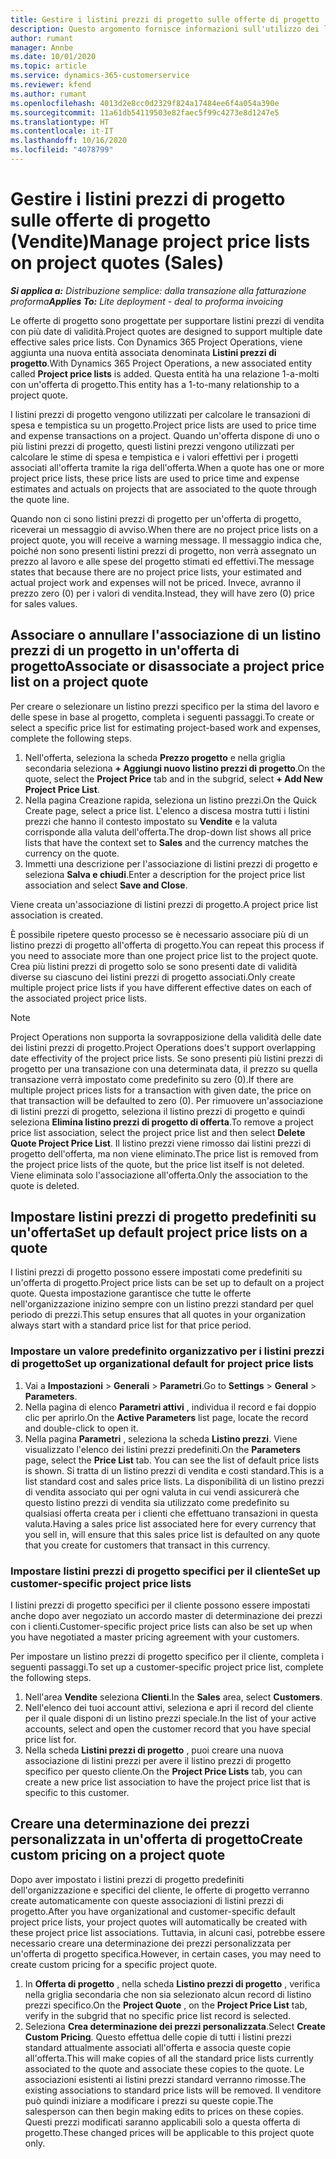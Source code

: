 ```yaml
---
title: Gestire i listini prezzi di progetto sulle offerte di progetto
description: Questo argomento fornisce informazioni sull'utilizzo dei listini prezzi di progetto sulle offerte. (Sales)
author: rumant
manager: Annbe
ms.date: 10/01/2020
ms.topic: article
ms.service: dynamics-365-customerservice
ms.reviewer: kfend
ms.author: rumant
ms.openlocfilehash: 4013d2e8cc0d2329f824a17484ee6f4a054a390e
ms.sourcegitcommit: 11a61db54119503e82faec5f99c4273e8d1247e5
ms.translationtype: HT
ms.contentlocale: it-IT
ms.lasthandoff: 10/16/2020
ms.locfileid: "4078799"
---
```

# <a name="manage-project-price-lists-on-project-quotes-sales"></a><span data-ttu-id="c2a1a-104">Gestire i listini prezzi di progetto sulle offerte di progetto (Vendite)</span><span class="sxs-lookup"><span data-stu-id="c2a1a-104">Manage project price lists on project quotes (Sales)</span></span>

<span data-ttu-id="c2a1a-105">_**Si applica a:** Distribuzione semplice: dalla transazione alla fatturazione proforma_</span><span class="sxs-lookup"><span data-stu-id="c2a1a-105">_**Applies To:** Lite deployment - deal to proforma invoicing_</span></span>

<span data-ttu-id="c2a1a-106">Le offerte di progetto sono progettate per supportare listini prezzi di vendita con più date di validità.</span><span class="sxs-lookup"><span data-stu-id="c2a1a-106">Project quotes are designed to support multiple date effective sales price lists.</span></span> <span data-ttu-id="c2a1a-107">Con Dynamics 365 Project Operations, viene aggiunta una nuova entità associata denominata **Listini prezzi di progetto**.</span><span class="sxs-lookup"><span data-stu-id="c2a1a-107">With Dynamics 365 Project Operations, a new associated entity called **Project price lists** is added.</span></span> <span data-ttu-id="c2a1a-108">Questa entità ha una relazione 1-a-molti con un'offerta di progetto.</span><span class="sxs-lookup"><span data-stu-id="c2a1a-108">This entity has a 1-to-many relationship to a project quote.</span></span>

<span data-ttu-id="c2a1a-109">I listini prezzi di progetto vengono utilizzati per calcolare le transazioni di spesa e tempistica su un progetto.</span><span class="sxs-lookup"><span data-stu-id="c2a1a-109">Project price lists are used to price time and expense transactions on a project.</span></span> <span data-ttu-id="c2a1a-110">Quando un'offerta dispone di uno o più listini prezzi di progetto, questi listini prezzi vengono utilizzati per calcolare le stime di spesa e tempistica e i valori effettivi per i progetti associati all'offerta tramite la riga dell'offerta.</span><span class="sxs-lookup"><span data-stu-id="c2a1a-110">When a quote has one or more project price lists, these price lists are used to price time and expense estimates and actuals on projects that are associated to the quote through the quote line.</span></span>

<span data-ttu-id="c2a1a-111">Quando non ci sono listini prezzi di progetto per un'offerta di progetto, riceverai un messaggio di avviso.</span><span class="sxs-lookup"><span data-stu-id="c2a1a-111">When there are no project price lists on a project quote, you will receive a warning message.</span></span> <span data-ttu-id="c2a1a-112">Il messaggio indica che, poiché non sono presenti listini prezzi di progetto, non verrà assegnato un prezzo al lavoro e alle spese del progetto stimati ed effettivi.</span><span class="sxs-lookup"><span data-stu-id="c2a1a-112">The message states that because there are no project price lists, your estimated and actual project work and expenses will not be priced.</span></span> <span data-ttu-id="c2a1a-113">Invece, avranno il prezzo zero (0) per i valori di vendita.</span><span class="sxs-lookup"><span data-stu-id="c2a1a-113">Instead, they will have zero (0) price for sales values.</span></span>

## <a name="associate-or-disassociate-a-project-price-list-on-a-project-quote"></a><span data-ttu-id="c2a1a-114">Associare o annullare l'associazione di un listino prezzi di un progetto in un'offerta di progetto</span><span class="sxs-lookup"><span data-stu-id="c2a1a-114">Associate or disassociate a project price list on a project quote</span></span>

<span data-ttu-id="c2a1a-115">Per creare o selezionare un listino prezzi specifico per la stima del lavoro e delle spese in base al progetto, completa i seguenti passaggi.</span><span class="sxs-lookup"><span data-stu-id="c2a1a-115">To create or select a specific price list for estimating project-based work and expenses, complete the following steps.</span></span>

1. <span data-ttu-id="c2a1a-116">Nell'offerta, seleziona la scheda **Prezzo progetto** e nella griglia secondaria seleziona **+ Aggiungi nuovo listino prezzi di progetto**.</span><span class="sxs-lookup"><span data-stu-id="c2a1a-116">On the quote, select the **Project Price** tab and in the subgrid, select **+ Add New Project Price List**.</span></span>
2. <span data-ttu-id="c2a1a-117">Nella pagina Creazione rapida, seleziona un listino prezzi.</span><span class="sxs-lookup"><span data-stu-id="c2a1a-117">On the Quick Create page, select a price list.</span></span> <span data-ttu-id="c2a1a-118">L'elenco a discesa mostra tutti i listini prezzi che hanno il contesto impostato su **Vendite** e la valuta corrisponde alla valuta dell'offerta.</span><span class="sxs-lookup"><span data-stu-id="c2a1a-118">The drop-down list shows all price lists that have the context set to **Sales** and the currency matches the currency on the quote.</span></span>
4. <span data-ttu-id="c2a1a-119">Immetti una descrizione per l'associazione di listini prezzi di progetto e seleziona **Salva e chiudi**.</span><span class="sxs-lookup"><span data-stu-id="c2a1a-119">Enter a description for the project price list association and select **Save and Close**.</span></span>

<span data-ttu-id="c2a1a-120">Viene creata un'associazione di listini prezzi di progetto.</span><span class="sxs-lookup"><span data-stu-id="c2a1a-120">A project price list association is created.</span></span>

<span data-ttu-id="c2a1a-121">È possibile ripetere questo processo se è necessario associare più di un listino prezzi di progetto all'offerta di progetto.</span><span class="sxs-lookup"><span data-stu-id="c2a1a-121">You can repeat this process if you need to associate more than one project price list to the project quote.</span></span> <span data-ttu-id="c2a1a-122">Crea più listini prezzi di progetto solo se sono presenti date di validità diverse su ciascuno dei listini prezzi di progetto associati.</span><span class="sxs-lookup"><span data-stu-id="c2a1a-122">Only create multiple project price lists if you have different effective dates on each of the associated project price lists.</span></span>

> [!NOTE]
> <span data-ttu-id="c2a1a-123">Project Operations non supporta la sovrapposizione della validità delle date dei listini prezzi di progetto.</span><span class="sxs-lookup"><span data-stu-id="c2a1a-123">Project Operations does't support overlapping date effectivity of the project price lists.</span></span> <span data-ttu-id="c2a1a-124">Se sono presenti più listini prezzi di progetto per una transazione con una determinata data, il prezzo su quella transazione verrà impostato come predefinito su zero (0).</span><span class="sxs-lookup"><span data-stu-id="c2a1a-124">If there are multiple project prices lists for a transaction with given date, the price on that transaction will be defaulted to zero (0).</span></span>
<span data-ttu-id="c2a1a-125">Per rimuovere un'associazione di listini prezzi di progetto, seleziona il listino prezzi di progetto e quindi seleziona **Elimina listino prezzi di progetto di offerta**.</span><span class="sxs-lookup"><span data-stu-id="c2a1a-125">To remove a project price list association, select the project price list and then select **Delete Quote Project Price List**.</span></span> <span data-ttu-id="c2a1a-126">Il listino prezzi viene rimosso dai listini prezzi di progetto dell'offerta, ma non viene eliminato.</span><span class="sxs-lookup"><span data-stu-id="c2a1a-126">The price list is removed from the project price lists of the quote, but the price list itself is not deleted.</span></span> <span data-ttu-id="c2a1a-127">Viene eliminata solo l'associazione all'offerta.</span><span class="sxs-lookup"><span data-stu-id="c2a1a-127">Only the association to the quote is deleted.</span></span>

## <a name="set-up-default-project-price-lists-on-a-quote"></a><span data-ttu-id="c2a1a-128">Impostare listini prezzi di progetto predefiniti su un'offerta</span><span class="sxs-lookup"><span data-stu-id="c2a1a-128">Set up default project price lists on a quote</span></span>

<span data-ttu-id="c2a1a-129">I listini prezzi di progetto possono essere impostati come predefiniti su un'offerta di progetto.</span><span class="sxs-lookup"><span data-stu-id="c2a1a-129">Project price lists can be set up to default on a project quote.</span></span> <span data-ttu-id="c2a1a-130">Questa impostazione garantisce che tutte le offerte nell'organizzazione inizino sempre con un listino prezzi standard per quel periodo di prezzi.</span><span class="sxs-lookup"><span data-stu-id="c2a1a-130">This setup ensures that all quotes in your organization always start with a standard price list for that price period.</span></span>

### <a name="set-up-organizational-default-for-project-price-lists"></a><span data-ttu-id="c2a1a-131">Impostare un valore predefinito organizzativo per i listini prezzi di progetto</span><span class="sxs-lookup"><span data-stu-id="c2a1a-131">Set up organizational default for project price lists</span></span>

1. <span data-ttu-id="c2a1a-132">Vai a **Impostazioni** > **Generali** > **Parametri**.</span><span class="sxs-lookup"><span data-stu-id="c2a1a-132">Go to **Settings** > **General** > **Parameters**.</span></span>
2. <span data-ttu-id="c2a1a-133">Nella pagina di elenco **Parametri attivi** , individua il record e fai doppio clic per aprirlo.</span><span class="sxs-lookup"><span data-stu-id="c2a1a-133">On the **Active Parameters** list page, locate the record and double-click to open it.</span></span> 
3. <span data-ttu-id="c2a1a-134">Nella pagina **Parametri** , seleziona la scheda **Listino prezzi**. Viene visualizzato l'elenco dei listini prezzi predefiniti.</span><span class="sxs-lookup"><span data-stu-id="c2a1a-134">On the **Parameters** page, select the **Price List** tab. You can see the list of default price lists is shown.</span></span> <span data-ttu-id="c2a1a-135">Si tratta di un listino prezzi di vendita e costi standard.</span><span class="sxs-lookup"><span data-stu-id="c2a1a-135">This is a list standard cost and sales price lists.</span></span> <span data-ttu-id="c2a1a-136">La disponibilità di un listino prezzi di vendita associato qui per ogni valuta in cui vendi assicurerà che questo listino prezzi di vendita sia utilizzato come predefinito su qualsiasi offerta creata per i clienti che effettuano transazioni in questa valuta.</span><span class="sxs-lookup"><span data-stu-id="c2a1a-136">Having a sales price list associated here for every currency that you sell in, will ensure that this sales price list is defaulted on any quote that you create for customers that transact in this currency.</span></span>

### <a name="set-up-customer-specific-project-price-lists"></a><span data-ttu-id="c2a1a-137">Impostare listini prezzi di progetto specifici per il cliente</span><span class="sxs-lookup"><span data-stu-id="c2a1a-137">Set up customer-specific project price lists</span></span>

<span data-ttu-id="c2a1a-138">I listini prezzi di progetto specifici per il cliente possono essere impostati anche dopo aver negoziato un accordo master di determinazione dei prezzi con i clienti.</span><span class="sxs-lookup"><span data-stu-id="c2a1a-138">Customer-specific project price lists can also be set up when you have negotiated a master pricing agreement with your customers.</span></span>

<span data-ttu-id="c2a1a-139">Per impostare un listino prezzi di progetto specifico per il cliente, completa i seguenti passaggi.</span><span class="sxs-lookup"><span data-stu-id="c2a1a-139">To set up a customer-specific project price list, complete the following steps.</span></span>

1. <span data-ttu-id="c2a1a-140">Nell'area **Vendite** seleziona **Clienti**.</span><span class="sxs-lookup"><span data-stu-id="c2a1a-140">In the **Sales** area, select **Customers**.</span></span>
2. <span data-ttu-id="c2a1a-141">Nell'elenco dei tuoi account attivi, seleziona e apri il record del cliente per il quale disponi di un listino prezzi speciale.</span><span class="sxs-lookup"><span data-stu-id="c2a1a-141">In the list of your active accounts, select and open the customer record that you have special price list for.</span></span>
3. <span data-ttu-id="c2a1a-142">Nella scheda **Listini prezzi di progetto** , puoi creare una nuova associazione di listini prezzi per avere il listino prezzi di progetto specifico per questo cliente.</span><span class="sxs-lookup"><span data-stu-id="c2a1a-142">On the **Project Price Lists** tab, you can create a new price list association to have the project price list that is specific to this customer.</span></span>

## <a name="create-custom-pricing-on-a-project-quote"></a><span data-ttu-id="c2a1a-143">Creare una determinazione dei prezzi personalizzata in un'offerta di progetto</span><span class="sxs-lookup"><span data-stu-id="c2a1a-143">Create custom pricing on a project quote</span></span>

<span data-ttu-id="c2a1a-144">Dopo aver impostato i listini prezzi di progetto predefiniti dell'organizzazione e specifici del cliente, le offerte di progetto verranno create automaticamente con queste associazioni di listini prezzi di progetto.</span><span class="sxs-lookup"><span data-stu-id="c2a1a-144">After you have organizational and customer-specific default project price lists, your project quotes will automatically be created with these project price list associations.</span></span> <span data-ttu-id="c2a1a-145">Tuttavia, in alcuni casi, potrebbe essere necessario creare una determinazione dei prezzi personalizzata per un'offerta di progetto specifica.</span><span class="sxs-lookup"><span data-stu-id="c2a1a-145">However, in certain cases, you may need to create custom pricing for a specific project quote.</span></span> 

1. <span data-ttu-id="c2a1a-146">In **Offerta di progetto** , nella scheda **Listino prezzi di progetto** , verifica nella griglia secondaria che non sia selezionato alcun record di listino prezzi specifico.</span><span class="sxs-lookup"><span data-stu-id="c2a1a-146">On the **Project Quote** , on the **Project Price List** tab, verify in the subgrid that no specific price list record is selected.</span></span>
2. <span data-ttu-id="c2a1a-147">Seleziona **Crea determinazione dei prezzi personalizzata**.</span><span class="sxs-lookup"><span data-stu-id="c2a1a-147">Select **Create Custom Pricing**.</span></span> <span data-ttu-id="c2a1a-148">Questo effettua delle copie di tutti i listini prezzi standard attualmente associati all'offerta e associa queste copie all'offerta.</span><span class="sxs-lookup"><span data-stu-id="c2a1a-148">This will make copies of all the standard price lists currently associated to the quote and associate these copies to the quote.</span></span> <span data-ttu-id="c2a1a-149">Le associazioni esistenti ai listini prezzi standard verranno rimosse.</span><span class="sxs-lookup"><span data-stu-id="c2a1a-149">The existing associations to standard price lists will be removed.</span></span> <span data-ttu-id="c2a1a-150">Il venditore può quindi iniziare a modificare i prezzi su queste copie.</span><span class="sxs-lookup"><span data-stu-id="c2a1a-150">The salesperson can then begin making edits to prices on these copies.</span></span> <span data-ttu-id="c2a1a-151">Questi prezzi modificati saranno applicabili solo a questa offerta di progetto.</span><span class="sxs-lookup"><span data-stu-id="c2a1a-151">These changed prices will be applicable to this project quote only.</span></span>
